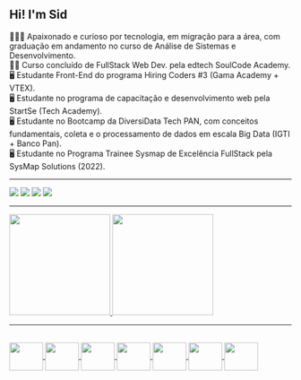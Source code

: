 ## Hi! I'm Sid 

👨🏾‍💻 Apaixonado e curioso por tecnologia, em migração para a área, com graduação em andamento no curso de Análise de Sistemas e Desenvolvimento.<br>
👨‍🎓 Curso concluído de FullStack Web Dev. pela edtech SoulCode Academy.<br>
🖥️ Estudante Front-End do programa Hiring Coders #3 (Gama Academy + VTEX).<br>
🖥️ Estudante no programa de capacitação e desenvolvimento web pela StartSe (Tech Academy).<br>
🖥️ Estudante no Bootcamp da DiversiData Tech PAN, com conceitos fundamentais, coleta e o processamento de dados em escala Big Data (IGTI + Banco Pan).<br>
🖥️ Estudante no Programa Trainee Sysmap de Excelência FullStack pela SysMap Solutions (2022).<br>
<hr>
<div>
<a href="http://wa.me/5581991727887" target="_blank"><img src="https://img.shields.io/badge/WhatsApp-25D366?style=for-the-badge&logo=whatsapp&logoColor=white"></a>
<a href="https://www.instagram.com/sid.nascimento/" target="_blank"><img src="https://img.shields.io/badge/-Instagram-%23E4405F?style=for-the-badge&logo=instagram&logoColor=white" target="_blank"></a>
<a href = "mailto:sid.nas@outlook.com"><img src="https://img.shields.io/badge/Microsoft_Outlook-0078D4?style=for-the-badge&logo=microsoft-outlook&logoColor=white" target="_blank"></a>
<a href="https://www.linkedin.com/in/sidnascimento/" target="_blank"><img src="https://img.shields.io/badge/-LinkedIn-%230077B5?style=for-the-badge&logo=linkedin&logoColor=white" target="_blank"></a>   
</div>
<hr>
<div>
<a href="https://github.com/seu-usuário-aqui">
<img height="180em" src="https://github-readme-stats.vercel.app/api/top-langs/?username=sidnasciment0&layout=compact&langs_count=7&theme=prussian"/>
<img height="180em" src="https://github-readme-stats.vercel.app/api?username=sidnasciment0&show_icons=true&theme=prussian&include_all_commits=true&count_private=true"/>
</div>
<hr>
<div style="display: inline_block"><br>
<img align="center" height="50" width="60" src="https://cdn.jsdelivr.net/gh/devicons/devicon/icons/html5/html5-original-wordmark.svg" />
<img align="center" height="50" width="60" src="https://cdn.jsdelivr.net/gh/devicons/devicon/icons/css3/css3-original-wordmark.svg" />
<img align="center" height="50" width="60" src="https://cdn.jsdelivr.net/gh/devicons/devicon/icons/javascript/javascript-original.svg" />
<img align="center" height="50" width="60" src="https://cdn.jsdelivr.net/gh/devicons/devicon/icons/typescript/typescript-original.svg" />
<img align="center" height="50" width="60" src="https://cdn.jsdelivr.net/gh/devicons/devicon/icons/bootstrap/bootstrap-plain.svg" />
<img align="center" height="50" width="60" src="https://cdn.jsdelivr.net/gh/devicons/devicon/icons/angularjs/angularjs-original.svg" />
<img align="center" height="50" width="60" src="https://cdn.jsdelivr.net/gh/devicons/devicon/icons/nodejs/nodejs-original-wordmark.svg" />
</div>
